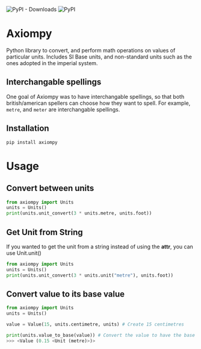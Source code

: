 ![PyPI - Downloads](https://img.shields.io/pypi/dm/axiompy)
![PyPI](https://img.shields.io/pypi/v/axiompy)

# Axiompy
Python library to convert, and perform math operations on values of particular units.
Includes SI Base units, and non-standard units such as the ones adopted in the imperial system.

## Interchangable spellings
One goal of Axiompy was to have interchangable spellings, so that both british/american spellers can choose how they want to spell.
For example, `metre`, and `meter` are interchangable spellings.

## Installation

```
pip install axiompy
```

# Usage
## Convert between units
```python
from axiompy import Units
units = Units()
print(units.unit_convert(3 * units.metre, units.foot))
```

## Get Unit from String

If you wanted to get the unit from a string instead of using the __attr__, you can use Unit.unit()

```python
from axiompy import Units
units = Units()
print(units.unit_convert(3 * units.unit("metre"), units.foot))
```

## Convert value to its base value
```py
from axiompy import Units
units = Units()

value = Value(15, units.centimetre, units) # Create 15 centimetres

print(units.value_to_base(value)) # Convert the value to have the base unit of centimetres (metres)
>>> <Value (0.15 <Unit (metre)>)>
```
